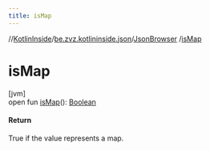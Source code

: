 ```yaml
---
title: isMap
---
```

//[KotlinInside](../../../index.html)/[be.zvz.kotlininside.json](../index.html)/[JsonBrowser](index.html)
/[isMap](is-map.html)

# isMap

[jvm]\
open fun [isMap](is-map.html)(): [Boolean](https://kotlinlang.org/api/latest/jvm/stdlib/kotlin/-boolean/index.html)

#### Return

True if the value represents a map.





